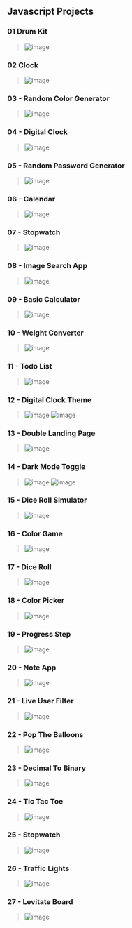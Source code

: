 ## Javascript Projects
### 01 Drum Kit
>![image](https://github.com/xhRl2988/2024_get_a_job/assets/127915600/02030526-0485-4d36-864d-3449daf86949)

### 02 Clock
>![image](https://github.com/xhRl2988/2024_get_a_job/assets/127915600/7ff7fb86-38fe-4e91-a6d2-bd2daf2627e5)

### 03 - Random Color Generator
>![image](https://github.com/xhRl2988/2024_get_a_job/assets/127915600/b592f028-20eb-4236-9ffb-067cf655a4c4)

### 04 - Digital Clock
>![image](https://github.com/xhRl2988/2024_get_a_job/assets/127915600/d3cf4b74-300d-44e7-8f08-476f4a6fc24f)

### 05 - Random Password Generator
>![image](https://github.com/xhRl2988/2024_get_a_job/assets/127915600/f95e0533-559f-4a0e-a8e7-8f28572f2b0e)

### 06 - Calendar
>![image](https://github.com/xhRl2988/2024_get_a_job/assets/127915600/dc57092b-45b7-4fe9-bc95-7be6102c6cf9)

### 07 - Stopwatch
>![image](https://github.com/xhRl2988/2024_get_a_job/assets/127915600/e5a33e82-54da-4465-b4f7-d530b974d236)

### 08 - Image Search App
>![image](https://github.com/xhRl2988/2024_get_a_job/assets/127915600/958ed7f7-c259-4f04-b7a1-cbec63869609)

### 09 - Basic Calculator
>![image](https://github.com/xhRl2988/2024_get_a_job/assets/127915600/3ff9fad9-8c33-4102-8240-99a4d06c425a)

### 10 - Weight Converter
> ![image](https://github.com/xhRl2988/2024_get_a_job/assets/127915600/2360b3e6-3540-4567-afdd-6b7dfcfddfcf)

### 11 - Todo List
>![image](https://github.com/xhRl2988/2024_get_a_job/assets/127915600/3dc60410-09ce-416c-bf12-c5503cd04613)

### 12 - Digital Clock Theme
>![image](https://github.com/xhRl2988/2024_get_a_job/assets/127915600/4ba16dbf-8998-4dfb-9ff4-1eedb2f810b1)
>![image](https://github.com/xhRl2988/2024_get_a_job/assets/127915600/4687911e-ff91-4a5e-b3cb-53b7b2eb0a53)

### 13 - Double Landing Page
>![image](https://github.com/xhRl2988/2024_get_a_job/assets/127915600/027eb93a-9e0b-4fdb-abcd-ea0008d1aa01)

### 14 - Dark Mode Toggle
>![image](https://github.com/xhRl2988/2024_get_a_job/assets/127915600/fd4910c3-3f1b-409a-8357-e0a199990677)
>![image](https://github.com/xhRl2988/2024_get_a_job/assets/127915600/b2e517c9-8609-4483-b0c4-3bb42df01f04)

### 15 - Dice Roll Simulator
>![image](https://github.com/xhRl2988/2024_get_a_job/assets/127915600/7ec33618-582e-4951-823b-8d6245ec6bd1)

### 16 - Color Game
>![image](https://github.com/xhRl2988/2024_get_a_job/assets/127915600/bcb7cca5-302f-413c-ae65-894f5c62688d)

### 17 - Dice Roll
> ![image](https://github.com/xhRl2988/2024_get_a_job/assets/127915600/910d2469-6aeb-4b89-b607-c6fac9c61b32)

### 18 - Color Picker
>![image](https://github.com/xhRl2988/2024_get_a_job/assets/127915600/77b575d7-7419-44cc-a2a1-777c3536e376)

### 19 - Progress Step
>![image](https://github.com/xhRl2988/2024_get_a_job/assets/127915600/26e601ee-7a1b-4d5c-8ed4-df50359a300d)

### 20 - Note App
> ![image](https://github.com/xhRl2988/2024_get_a_job/assets/127915600/02ba9967-f5c9-4473-854d-a2039a540a4f)

### 21 - Live User Filter
>![image](https://github.com/xhRl2988/2024_get_a_job/assets/127915600/f4fec2b8-0989-48c3-bb45-9108b66ba321)

### 22 - Pop The Balloons
>![image](https://github.com/xhRl2988/2024_get_a_job/assets/127915600/dbf0b062-57e1-446b-82a9-bf7ce95d0eeb)

### 23 - Decimal To Binary
> ![image](https://github.com/xhRl2988/2024_get_a_job/assets/127915600/4233d6ca-fc5a-4b94-96ae-c35695d9bc5f)

### 24 - Tic Tac Toe
>![image](https://github.com/xhRl2988/2024_get_a_job/assets/127915600/49d6d007-87d2-412e-9c69-95a0947004e7)

### 25 - Stopwatch
>![image](https://github.com/xhRl2988/2024_get_a_job/assets/127915600/d1663dcc-b050-4a2a-834a-8ed9c166497d)

### 26 - Traffic Lights
> ![image](https://github.com/xhRl2988/2024_get_a_job/assets/127915600/c88f3942-4002-41be-9c7e-8b5ac2eadebc)

### 27 - Levitate Board
>![image](https://github.com/xhRl2988/2024_get_a_job/assets/127915600/6e3198c7-3c15-4eff-a56a-731cb39ef430)






